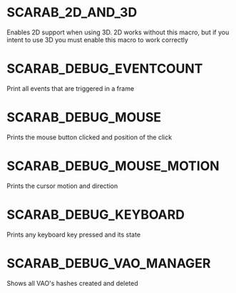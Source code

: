 # SCARAB_2D_AND_3D
Enables 2D support when using 3D. 2D works without this macro, but if you intent to use 3D you must enable this macro to work correctly

# SCARAB_DEBUG_EVENTCOUNT
Print all events that are triggered in a frame

# SCARAB_DEBUG_MOUSE
Prints the mouse button clicked and position of the click

# SCARAB_DEBUG_MOUSE_MOTION
Prints the cursor motion and direction

# SCARAB_DEBUG_KEYBOARD
Prints any keyboard key pressed and its state

# SCARAB_DEBUG_VAO_MANAGER 
Shows all VAO's hashes created and deleted
